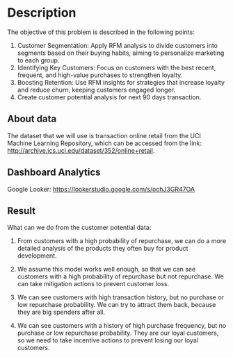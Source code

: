# Description
The objective of this problem is described in the following points:
1. Customer Segmentation: Apply RFM analysis to divide customers into segments based on their buying habits, aiming to personalize marketing to each group.
2. Identifying Key Customers: Focus on customers with the best recent, frequent, and high-value purchases to strengthen loyalty.
3. Boosting Retention: Use RFM insights for strategies that increase loyalty and reduce churn, keeping customers engaged longer.
4. Create customer potential analysis for next 90 days transaction.
   
## About data
 The dataset that we will use is transaction online retail from the UCI Machine Learning Repository, which can be accessed from the link: http://archive.ics.uci.edu/dataset/352/online+retail.

 ## Dashboard Analytics
 Google Looker: https://lookerstudio.google.com/s/ochJ3GR47OA

## Result

What can we do from the customer potential data:
1. From customers with a high probability of repurchase, we can do a more detailed analysis of the products they often buy for product development.

2. We assume this model works well enough, so that we can see customers with a high probability of repurchase but not repurchase. We can take mitigation actions to prevent customer loss.

3. We can see customers with high transaction history, but no purchase or low repurchase probability. We can try to attract them back, because they are big spenders after all.

4. We can see customers with a history of high purchase frequency, but no purchase or low repurchase probability. They are our loyal customers, so we need to take incentive actions to prevent losing our loyal customers.
